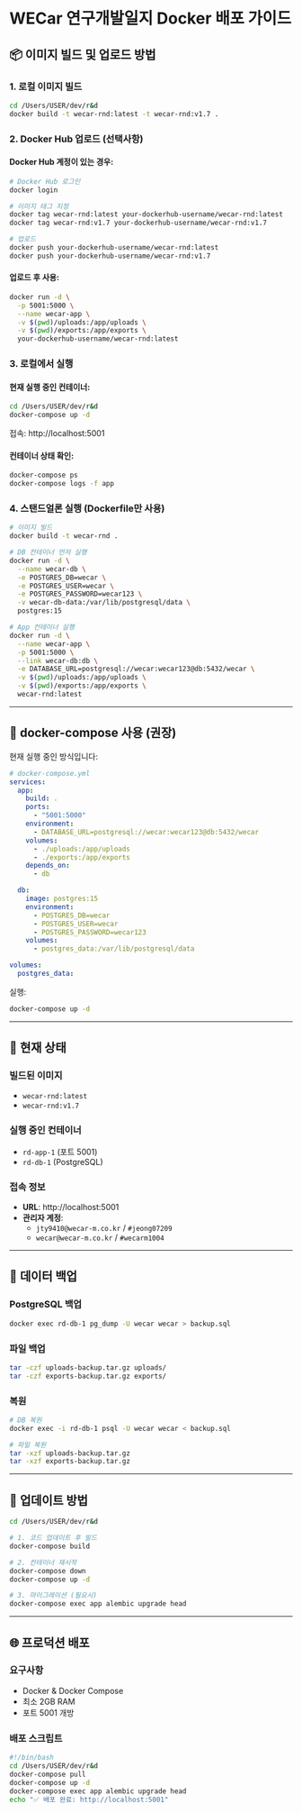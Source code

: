 # WECar 연구개발일지 Docker 배포 가이드

## 📦 이미지 빌드 및 업로드 방법

### 1. 로컬 이미지 빌드
```bash
cd /Users/USER/dev/r&d
docker build -t wecar-rnd:latest -t wecar-rnd:v1.7 .
```

### 2. Docker Hub 업로드 (선택사항)

#### Docker Hub 계정이 있는 경우:
```bash
# Docker Hub 로그인
docker login

# 이미지 태그 지정
docker tag wecar-rnd:latest your-dockerhub-username/wecar-rnd:latest
docker tag wecar-rnd:v1.7 your-dockerhub-username/wecar-rnd:v1.7

# 업로드
docker push your-dockerhub-username/wecar-rnd:latest
docker push your-dockerhub-username/wecar-rnd:v1.7
```

#### 업로드 후 사용:
```bash
docker run -d \
  -p 5001:5000 \
  --name wecar-app \
  -v $(pwd)/uploads:/app/uploads \
  -v $(pwd)/exports:/app/exports \
  your-dockerhub-username/wecar-rnd:latest
```

### 3. 로컬에서 실행

#### 현재 실행 중인 컨테이너:
```bash
cd /Users/USER/dev/r&d
docker-compose up -d
```

접속: http://localhost:5001

#### 컨테이너 상태 확인:
```bash
docker-compose ps
docker-compose logs -f app
```

### 4. 스탠드얼론 실행 (Dockerfile만 사용)

```bash
# 이미지 빌드
docker build -t wecar-rnd .

# DB 컨테이너 먼저 실행
docker run -d \
  --name wecar-db \
  -e POSTGRES_DB=wecar \
  -e POSTGRES_USER=wecar \
  -e POSTGRES_PASSWORD=wecar123 \
  -v wecar-db-data:/var/lib/postgresql/data \
  postgres:15

# App 컨테이너 실행
docker run -d \
  --name wecar-app \
  -p 5001:5000 \
  --link wecar-db:db \
  -e DATABASE_URL=postgresql://wecar:wecar123@db:5432/wecar \
  -v $(pwd)/uploads:/app/uploads \
  -v $(pwd)/exports:/app/exports \
  wecar-rnd:latest
```

---

## 🚀 docker-compose 사용 (권장)

현재 실행 중인 방식입니다:

```yaml
# docker-compose.yml
services:
  app:
    build: .
    ports:
      - "5001:5000"
    environment:
      - DATABASE_URL=postgresql://wecar:wecar123@db:5432/wecar
    volumes:
      - ./uploads:/app/uploads
      - ./exports:/app/exports
    depends_on:
      - db

  db:
    image: postgres:15
    environment:
      - POSTGRES_DB=wecar
      - POSTGRES_USER=wecar
      - POSTGRES_PASSWORD=wecar123
    volumes:
      - postgres_data:/var/lib/postgresql/data

volumes:
  postgres_data:
```

실행:
```bash
docker-compose up -d
```

---

## 📝 현재 상태

### 빌드된 이미지
- `wecar-rnd:latest`
- `wecar-rnd:v1.7`

### 실행 중인 컨테이너
- `rd-app-1` (포트 5001)
- `rd-db-1` (PostgreSQL)

### 접속 정보
- **URL**: http://localhost:5001
- **관리자 계정**:
  - `jty9410@wecar-m.co.kr` / `#jeong07209`
  - `wecar@wecar-m.co.kr` / `#wecarm1004`

---

## 💾 데이터 백업

### PostgreSQL 백업
```bash
docker exec rd-db-1 pg_dump -U wecar wecar > backup.sql
```

### 파일 백업
```bash
tar -czf uploads-backup.tar.gz uploads/
tar -czf exports-backup.tar.gz exports/
```

### 복원
```bash
# DB 복원
docker exec -i rd-db-1 psql -U wecar wecar < backup.sql

# 파일 복원
tar -xzf uploads-backup.tar.gz
tar -xzf exports-backup.tar.gz
```

---

## 🔄 업데이트 방법

```bash
cd /Users/USER/dev/r&d

# 1. 코드 업데이트 후 빌드
docker-compose build

# 2. 컨테이너 재시작
docker-compose down
docker-compose up -d

# 3. 마이그레이션 (필요시)
docker-compose exec app alembic upgrade head
```

---

## 🌐 프로덕션 배포

### 요구사항
- Docker & Docker Compose
- 최소 2GB RAM
- 포트 5001 개방

### 배포 스크립트
```bash
#!/bin/bash
cd /Users/USER/dev/r&d
docker-compose pull
docker-compose up -d
docker-compose exec app alembic upgrade head
echo "✅ 배포 완료: http://localhost:5001"
```


